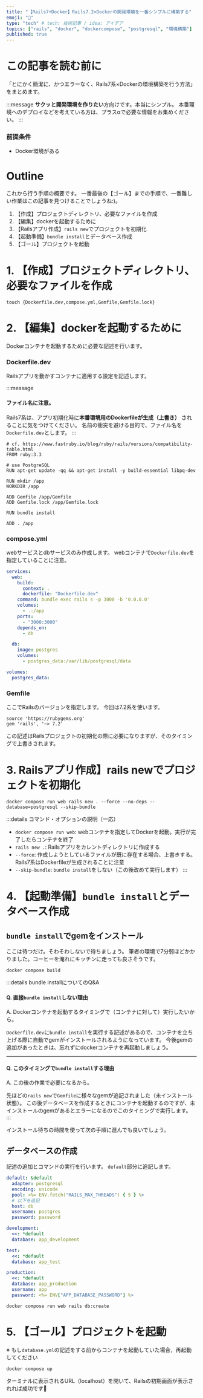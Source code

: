 ```yaml
---
title: "【Rails7+Docker】Rails7.2×Dockerの開発環境を一番シンプルに構築する"
emoji: "🐇"
type: "tech" # tech: 技術記事 / idea: アイデア
topics: ["rails", "docker", "dockercompose", "postgresql", "環境構築"]
published: true
---
```


# この記事を読む前に

「とにかく簡潔に、かつエラーなく、Rails7系×Dockerの環境構築を行う方法」をまとめます。

:::message
**サクッと開発環境を作りたい**方向けです。本当にシンプル。
本番環境へのデプロイなどを考えている方は、プラスαで必要な情報をお集めください。
:::


### 前提条件

* Docker環境がある


# Outline

これから行う手順の概要です。
一番最後の【ゴール】までの手順で、一番難しい作業はこの記事を見つけることでしょうね:)。

1. 【作成】プロジェクトディレクトリ、必要なファイルを作成
2. 【編集】dockerを起動するために
3. 【Railsアプリ作成】`rails new`でプロジェクトを初期化
4. 【起動準備】`bundle install`とデータベース作成
5. 【ゴール】プロジェクトを起動


# 1. 【作成】プロジェクトディレクトリ、必要なファイルを作成

```bash:ターミナル
touch {Dockerfile.dev,compose.yml,Gemfile,Gemfile.lock}
```

# 2. 【編集】dockerを起動するために
Dockerコンテナを起動するために必要な記述を行います。

### Dockerfile.dev
Railsアプリを動かすコンテナに適用する設定を記述します。

:::message
#### ファイル名に注意。
Rails7系は、アプリ初期化時に**本番環境用のDockerfileが生成（上書き）** されることに気をつけてください。
名前の衝突を避ける目的で、ファイル名を`Dockerfile.dev`とします。
:::

```Dockerfile:Dockerfile.dev
# cf. https://www.fastruby.io/blog/ruby/rails/versions/compatibility-table.html
FROM ruby:3.3

# use PostgreSQL
RUN apt-get update -qq && apt-get install -y build-essential libpq-dev

RUN mkdir /app
WORKDIR /app

ADD Gemfile /app/Gemfile
ADD Gemfile.lock /app/Gemfile.lock

RUN bundle install

ADD . /app
```


### compose.yml
webサービスとdbサービスのみ作成します。
webコンテナで`Dockerfile.dev`を指定していることに注意。

```yml:compose.yml
services:
  web:
    build:
      context: .
      dockerfile: "Dockerfile.dev"
    command: bundle exec rails s -p 3000 -b '0.0.0.0'
    volumes:
      - .:/app
    ports:
      - "3000:3000"
    depends_on:
      - db

  db:
    image: postgres
    volumes:
      - postgres_data:/var/lib/postgresql/data

volumes:
  postgres_data:
```
    

### Gemfile
ここでRailsのバージョンを指定します。
今回は7.2系を使います。

```:Gemfile
source 'https://rubygems.org'
gem 'rails', '~> 7.2'
```

この記述はRailsプロジェクトの初期化の際に必要になりますが、そのタイミングで上書きされます。


# 3. Railsアプリ作成】rails newでプロジェクトを初期化

```bash:ターミナル
docker compose run web rails new . --force --no-deps --database=postgresql --skip-bundle
```

:::details コマンド・オプションの説明（一応）
- `docker compose run web`: webコンテナを指定してDockerを起動。実行が完了したらコンテナを終了
- `rails new .`: Railsアプリをカレントディレクトリに作成する
- `--force`: 作成しようとしているファイルが既に存在する場合、上書きする。Rails7系はDockerfileが生成されることに注意
- `--skip-bundle`: `bundle install`をしない（この後改めて実行します）
:::


# 4. 【起動準備】`bundle install`とデータベース作成

## `bundle install`でgemをインストール
ここは待つだけ。そわそわしないで待ちましょう。
筆者の環境で7分弱ほどかかりました。コーヒーを淹れにキッチンに走っても良さそうです。

```bash:ターミナル
docker compose build
```

:::details bundle installについてのQ&A
#### Q. 直接`bundle install`しない理由
A. Dockerコンテナを起動するタイミングで（コンテナに対して）実行したいから。

`Dockerfile.dev`に`bundle install`を実行する記述があるので、コンテナを立ち上げる際に自動でgemがインストールされるようになっています。
今後gemの追加があったときは、忘れずにdockerコンテナを再起動しましょう。

---

#### Q. このタイミングで`bundle install`する理由
A. この後の作業で必要になるから。

先ほどの`rails new`で`Gemfile`に様々なgemが追記されました（未インストール状態）。
この後データベースを作成するときにコンテナを起動するのですが、未インストールのgemがあるとエラーになるのでこのタイミングで実行します。
:::

インストール待ちの時間を使って次の手順に進んでも良いでしょう。


## データベースの作成

記述の追加とコマンドの実行を行います。
`default`部分に追記します。


```yml:config/database.yml
default: &default
  adapter: postgresql
  encoding: unicode
  pool: <%= ENV.fetch("RAILS_MAX_THREADS") { 5 } %>
  # 以下を追記
  host: db
  username: postgres
  password: password

development:
  <<: *default
  database: app_development

test:
  <<: *default
  database: app_test

production:
  <<: *default
  database: app_production
  username: app
  password: <%= ENV["APP_DATABASE_PASSWORD"] %>

```

```bash:ターミナル
docker compose run web rails db:create
```

# 5. 【ゴール】プロジェクトを起動

※ もし`database.yml`の記述をする前からコンテナを起動していた場合，再起動してください

```bash:ターミナル
docker compose up
```

ターミナルに表示されるURL（localhost）を開いて、Railsの初期画面が表示されれば成功です🎉
